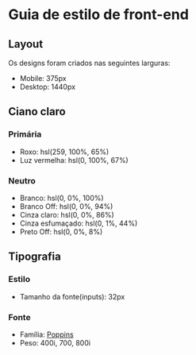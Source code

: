 # Guia de estilo de front-end

## Layout

Os designs foram criados nas seguintes larguras:

- Mobile: 375px
- Desktop: 1440px

## Ciano claro

### Primária

- Roxo: hsl(259, 100%, 65%)
- Luz vermelha: hsl(0, 100%, 67%)

### Neutro

- Branco: hsl(0, 0%, 100%)
- Branco Off: hsl(0, 0%, 94%)
- Cinza claro: hsl(0, 0%, 86%)
- Cinza esfumaçado: hsl(0, 1%, 44%)
- Preto Off: hsl(0, 0%, 8%)

## Tipografia

### Estilo

- Tamanho da fonte(inputs): 32px

### Fonte

- Família: [Poppins](https://fonts.google.com/specimen/Poppins)
- Peso: 400i, 700, 800i
